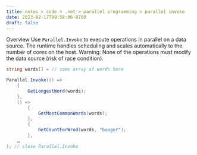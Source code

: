 ```yaml
---
title: notes > code > .net > parallel programming > parallel invoke
date: 2023-02-17T09:58:06-0700
draft: false
---
```

Overview
Use `Parallel.Invoke` to execute operations in parallel on a data source.
The runtime handles scheduling and scales automatically to the number of cores on the host.
Warning: None of the operations must modify the data source (risk of race condition).
```cs
string words[] = // some array of words here

Parallel.Invoke(() =>
    {
        GetLongestWord(words);
    },
    () =>
        {
            GetMostCommonWords(words);
        },
        {
            GetCountForWrod(words, "booger");
        },
    …
); // close Parallel.Invoke
```
